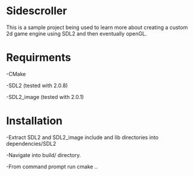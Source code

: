 # Sidescroller
This is a sample project being used to learn more about creating a custom 2d game engine using SDL2 and then eventually openGL.
# Requirments
-CMake

-SDL2 (tested with 2.0.8)

-SDL2_image (tested with 2.0.1)

# Installation
-Extract SDL2 and SDL2_image include and lib directories into dependencies/SDL2

-Navigate into build/ directory.

-From command prompt run cmake ..
